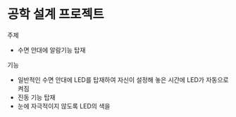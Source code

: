 # 공학 설계 프로젝트

주제
- 수면 안대에 알람기능 탑재

기능
- 일반적인 수면 안대에 LED를 탑재하여 자신이 설정해 놓은 시간에 LED가 자동으로 켜짐
- 진동 기능 탑재
- 눈에 자극적이지 않도록 LED의 색을 
